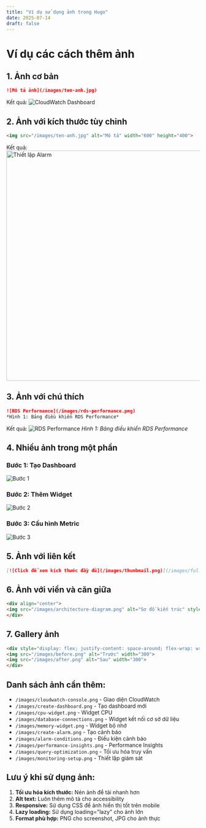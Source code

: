 ```yaml
---
title: "Ví dụ sử dụng ảnh trong Hugo"
date: 2025-07-14
draft: false
---
```


# Ví dụ các cách thêm ảnh

## 1. Ảnh cơ bản
```markdown
![Mô tả ảnh](/images/ten-anh.jpg)
```

Kết quả:
![CloudWatch Dashboard](/images/dashboard-example.png)

## 2. Ảnh với kích thước tùy chỉnh
```html
<img src="/images/ten-anh.jpg" alt="Mô tả" width="600" height="400">
```

Kết quả:
<img src="/images/alarm-setup.png" alt="Thiết lập Alarm" width="600">

## 3. Ảnh với chú thích
```markdown
![RDS Performance](/images/rds-performance.png)
*Hình 1: Bảng điều khiển RDS Performance*
```

Kết quả:
![RDS Performance](/images/rds-performance.png)
*Hình 1: Bảng điều khiển RDS Performance*

## 4. Nhiều ảnh trong một phần

### Bước 1: Tạo Dashboard
![Bước 1](/images/step1-create-dashboard.png)

### Bước 2: Thêm Widget
![Bước 2](/images/step2-add-widget.png)

### Bước 3: Cấu hình Metric
![Bước 3](/images/step3-configure-metric.png)

## 5. Ảnh với liên kết
```markdown
[![Click để xem kích thước đầy đủ](/images/thumbnail.png)](/images/full-size.png)
```

## 6. Ảnh với viền và căn giữa
```html
<div align="center">
<img src="/images/architecture-diagram.png" alt="Sơ đồ kiến trúc" style="border: 1px solid #ddd; border-radius: 4px; padding: 5px;">
</div>
```

## 7. Gallery ảnh
```html
<div style="display: flex; justify-content: space-around; flex-wrap: wrap;">
<img src="/images/before.png" alt="Trước" width="300">
<img src="/images/after.png" alt="Sau" width="300">
</div>
```

## Danh sách ảnh cần thêm:
- `/images/cloudwatch-console.png` - Giao diện CloudWatch
- `/images/create-dashboard.png` - Tạo dashboard mới  
- `/images/cpu-widget.png` - Widget CPU
- `/images/database-connections.png` - Widget kết nối cơ sở dữ liệu
- `/images/memory-widget.png` - Widget bộ nhớ
- `/images/create-alarm.png` - Tạo cảnh báo
- `/images/alarm-conditions.png` - Điều kiện cảnh báo
- `/images/performance-insights.png` - Performance Insights
- `/images/query-optimization.png` - Tối ưu hóa truy vấn
- `/images/monitoring-setup.png` - Thiết lập giám sát

## Lưu ý khi sử dụng ảnh:
1. **Tối ưu hóa kích thước:** Nén ảnh để tải nhanh hơn
2. **Alt text:** Luôn thêm mô tả cho accessibility
3. **Responsive:** Sử dụng CSS để ảnh hiển thị tốt trên mobile
4. **Lazy loading:** Sử dụng loading="lazy" cho ảnh lớn
5. **Format phù hợp:** PNG cho screenshot, JPG cho ảnh thực

